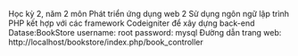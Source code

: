 Học kỳ 2, năm 2 môn Phát triển ứng dụng web 2 
Sử dụng ngôn ngữ lập trình PHP kết hợp với các framework Codeigniter để xây dựng back-end
Datase:BookStore 
username: root 
password: mysql
Đường dẫn trang web: http://localhost/bookstore/index.php/book_controller
